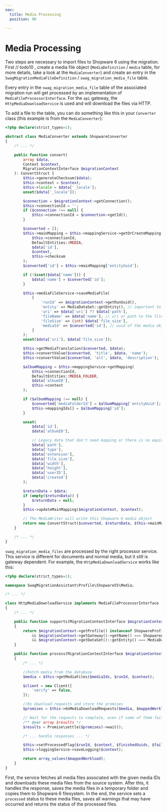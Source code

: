 ```yaml
---
nav:
  title: Media Processing
  position: 90

---
```


# Media Processing

Two steps are necessary to import files to Shopware 6 using the migration. First // todo10 , create a media file object  \(`MediaDefinition` / `media` table, for more details, take a look at the `MediaConverter`\) and create an entry in the `SwagMigrationMediaFileDefinition` / `swag_migration_media_file` table.

Every entry in the `swag_migration_media_file` table of the associated migration run will get processed by an implementation of `MediaFileProcessorInterface`. For the `api` gateway, the `HttpMediaDownloadService` is used and will download the files via HTTP.

To add a file to the table, you can do something like this in your `Converter` class \(this example is from the `MediaConverter`\):

```php
<?php declare(strict_types=1);

abstract class MediaConverter extends ShopwareConverter
{
    /* ... */

    public function convert(
        array $data,
        Context $context,
        MigrationContextInterface $migrationContext
    ): ConvertStruct {
        $this->generateChecksum($data);
        $this->context = $context;
        $this->locale = $data['_locale'];
        unset($data['_locale']);

        $connection = $migrationContext->getConnection();
        $this->connectionId = '';
        if ($connection !== null) {
            $this->connectionId = $connection->getId();
        }

        $converted = [];
        $this->mainMapping = $this->mappingService->getOrCreateMapping(
            $this->connectionId,
            DefaultEntities::MEDIA,
            $data['id'],
            $context,
            $this->checksum
        );
        $converted['id'] = $this->mainMapping['entityUuid'];

        if (!isset($data['name'])) {
            $data['name'] = $converted['id'];
        }

        $this->mediaFileService->saveMediaFile(
            [
                'runId' => $migrationContext->getRunUuid(),
                'entity' => MediaDataSet::getEntity(), // important to distinguish between private and public files
                'uri' => $data['uri'] ?? $data['path'],
                'fileName' => $data['name'], // uri or path to the file (because of the different implementations of the gateways)
                'fileSize' => (int) $data['file_size'],
                'mediaId' => $converted['id'], // uuid of the media object in Shopware 6
            ]
        );
        unset($data['uri'], $data['file_size']);

        $this->getMediaTranslation($converted, $data);
        $this->convertValue($converted, 'title', $data, 'name');
        $this->convertValue($converted, 'alt', $data, 'description');

        $albumMapping = $this->mappingService->getMapping(
            $this->connectionId,
            DefaultEntities::MEDIA_FOLDER,
            $data['albumID'],
            $this->context
        );

        if ($albumMapping !== null) {
            $converted['mediaFolderId'] = $albumMapping['entityUuid'];
            $this->mappingIds[] = $albumMapping['id'];
        }

        unset(
            $data['id'],
            $data['albumID'],

            // Legacy data that don't need mapping or there is no equivalent field
            $data['path'],
            $data['type'],
            $data['extension'],
            $data['file_size'],
            $data['width'],
            $data['height'],
            $data['userID'],
            $data['created']
        );

        $returnData = $data;
        if (empty($returnData)) {
            $returnData = null;
        }
        $this->updateMainMapping($migrationContext, $context);

        // The MediaWriter will write this Shopware 6 media object
        return new ConvertStruct($converted, $returnData, $this->mainMapping['id']);
    }

    /* ... */
}
```

`swag_migration_media_files` are processed by the right processor service. This service is different for documents and normal media, but it still is gateway dependent. For example, the `HttpMediaDownloadService` works like this:

```php
<?php declare(strict_types=1);

namespace SwagMigrationAssistant\Profile\Shopware55\Media;

/* ... */

class HttpMediaDownloadService implements MediaFileProcessorInterface
{
    /* ... */

    public function supports(MigrationContextInterface $migrationContext): bool
    {
        return $migrationContext->getProfile() instanceof ShopwareProfileInterface
            && $migrationContext->getGateway()->getName() === ShopwareApiGateway::GATEWAY_NAME
            && $migrationContext->getDataSet()::getEntity() === MediaDataSet::getEntity();
    }

    public function process(MigrationContextInterface $migrationContext, Context $context, array $workload, int $fileChunkByteSize): array
    {
        /* ... */

        //Fetch media from the database
        $media = $this->getMediaFiles($mediaIds, $runId, $context);

        $client = new Client([
            'verify' => false,
        ]);

        //Do download requests and store the promises
        $promises = $this->doMediaDownloadRequests($media, $mappedWorkload, $client);

        // Wait for the requests to complete, even if some of them fail
        /** @var array $results */
        $results = Promise\settle($promises)->wait();

        /* ... handle responses ... */

        $this->setProcessedFlag($runId, $context, $finishedUuids, $failureUuids);
        $this->loggingService->saveLogging($context);

        return array_values($mappedWorkload);
    }
}
```

First, the service fetches all media files associated with the given media IDs and downloads these media files from the source system. After this, it handles the response, saves the media files in a temporary folder and copies them to Shopware 6 filesystem. In the end, the service sets a `processed` status to these media files, saves all warnings that may have occurred and returns the status of the processed files.
